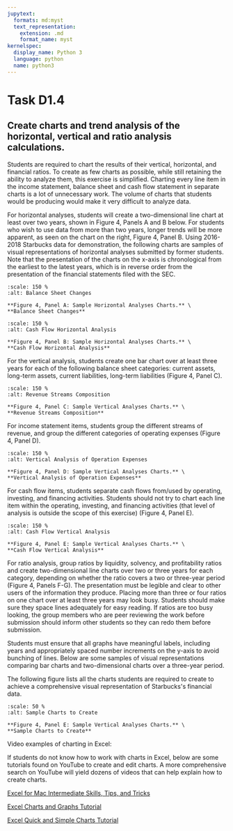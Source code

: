 ```yaml
---
jupytext:
  formats: md:myst
  text_representation:
    extension: .md
    format_name: myst
kernelspec:
  display_name: Python 3
  language: python
  name: python3
---
```


# Task D1.4 

## Create charts and trend analysis of the horizontal, vertical and ratio analysis calculations.

Students are required to chart the results of their vertical, horizontal, and financial ratios. To create as few charts as possible, while still retaining the ability to analyze them, this exercise is simplified. Charting every line item in the income statement, balance sheet and cash flow statement in separate charts is a lot of unnecessary work. The volume of charts that students would be producing would make it very difficult to analyze data.  

For horizontal analyses, students will create a two-dimensional line chart at least over two years, shown in Figure 4, Panels A and B below. For students who wish to use data from more than two years, longer trends will be more apparent, as seen on the chart on the right, Figure 4, Panel B. Using 2016-2018 Starbucks data for demonstration, the following charts are samples of visual representations of horizontal analyses submitted by former students. Note that the presentation of the charts on the x-axis is chronological from the earliest to the latest years, which is in reverse order from the presentation of the financial statements filed with the SEC.

```{figure} images/Balance_Sheet_Changes.jpg
:scale: 150 %
:alt: Balance Sheet Changes

**Figure 4, Panel A: Sample Horizontal Analyses Charts.** \
**Balance Sheet Changes**
```

```{figure} images/Cash_Flow_Horizontal_Analysis.jpg
:scale: 150 %
:alt: Cash Flow Horizontal Analysis

**Figure 4, Panel B: Sample Horizontal Analyses Charts.** \
**Cash Flow Horizontal Analysis**
```

For the vertical analysis, students create one bar chart over at least three years for each of the following balance sheet categories: current assets, long-term assets, current liabilities, long-term liabilities (Figure 4, Panel C). 

```{figure} images/Revenue_Streams_Composition.jpg
:scale: 150 %
:alt: Revenue Streams Composition

**Figure 4, Panel C: Sample Vertical Analyses Charts.** \
**Revenue Streams Composition**
```

For income statement items, students group the different streams of revenue, and group the different categories of operating expenses (Figure 4, Panel D). 

```{figure} images/Vertical_Analysis_of_Operation_Expenses.jpg
:scale: 150 %
:alt: Vertical Analysis of Operation Expenses

**Figure 4, Panel D: Sample Vertical Analyses Charts.** \
**Vertical Analysis of Operation Expenses**
```

For cash flow items, students separate cash flows from/used by operating, investing, and financing activities. Students should not try to chart each line item within the operating, investing, and financing activities (that level of analysis is outside the scope of this exercise) (Figure 4, Panel E). 

```{figure} images/Cash_Flow_Vertical_Analysis.jpg
:scale: 150 %
:alt: Cash Flow Vertical Analysis

**Figure 4, Panel E: Sample Vertical Analyses Charts.** \
**Cash Flow Vertical Analysis**
```

For ratio analysis, group ratios by liquidity, solvency, and profitability ratios and create two-dimensional line charts over two or three years for each category, depending on whether the ratio covers a two or three-year period (Figure 4, Panels F-G). The presentation must be legible and clear to other users of the information they produce. Placing more than three or four ratios on one chart over at least three years may look busy. Students should make sure they space lines adequately for easy reading. If ratios are too busy looking, the group members who are peer reviewing the work before submission should inform other students so they can redo them before submission.

Students must ensure that all graphs have meaningful labels, including years and appropriately spaced number increments on the y-axis to avoid bunching of lines. Below are some samples of visual representations comparing bar charts and two-dimensional charts over a three-year period.

The following figure lists all the charts students are required to create to achieve a comprehensive visual representation of Starbucks's financial data. 

```{figure} images/Sample_Charts_to_Create.jpg
:scale: 50 %
:alt: Sample Charts to Create

**Figure 4, Panel E: Sample Vertical Analyses Charts.** \
**Sample Charts to Create**
```

Video examples of charting in Excel:

If students do not know how to work with charts in Excel, below are some tutorials found on YouTube to create and edit charts. A more comprehensive search on YouTube will yield dozens of videos that can help explain how to create charts.  

[Excel for Mac Intermediate Skills, Tips, and Tricks](https://www.youtube.com/watch?v=Z9sKEjHaIm4)

[Excel Charts and Graphs Tutorial](https://www.youtube.com/watch?v=eHtZrIb0oWY)

[Excel Quick and Simple Charts Tutorial](https://www.youtube.com/watch?v=TfkNkrKMF5c)

